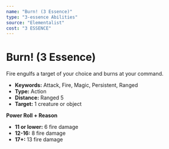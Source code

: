 ```yaml
---
name: "Burn! (3 Essence)"
type: "3-essence Abilities"
source: "Elementalist"
cost: "3 ESSENCE"
---
```


# Burn! (3 Essence)

Fire engulfs a target of your choice and burns at your command.

- **Keywords:** Attack, Fire, Magic, Persistent, Ranged
- **Type:** Action
- **Distance:** Ranged 5
- **Target:** 1 creature or object

**Power Roll + Reason**
- **11 or lower:** 6 fire damage
- **12-16:** 8 fire damage
- **17+:** 13 fire damage
